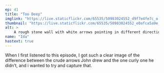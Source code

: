 ```yaml
---
ep: 41
title: "Too Deep"
imglink: "https://live.staticflickr.com/65535/50983024552_d9f7e4fe7c_o.jpg"
thumbnail: "https://live.staticflickr.com/65535/50983024552_e0afca5a9e_q.jpg"
alt: >
    A rough stone wall with white arrows pointing in different directions. Four arrows are straight, and another one is curly in the middle.
name: "Ida"
hastext: true
---
```

When I first listened to this episode, I got such a clear image of the difference between the crude arrows John drew and the one curly one he didn’t, and i wanted to try and capture that.